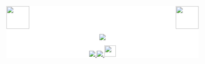 <div style="background: white ">
<!-- top left -->
<div>
    <img src="https://emojis.slackmojis.com/emojis/images/1563480763/5999/meow_party.gif" width="60" height="60"/> 
    <img src="https://emojis.slackmojis.com/emojis/images/1563480763/5999/meow_party.gif" width="60" height="60" align="right"/> 
</div>
<p align="center">
  <a href="https://github.com/diaoyuqiang">
    <img src="https://github-readme-stats.vercel.app/api?username=diaoyuqiang&show_icons=true&line_height=21&show_icons=true&theme=vue" />
  </a>
</p>

<p align="center">
  <a href="https://github.com/diaoyuqiang/Android-Notes">
    <img src="https://img.shields.io/badge/🔥%20Android-Notes-brightness.svg"
  </a>  
  <a href="https://github.com/diaoyuqiang">
    <img src="https://komarev.com/ghpvc/?username=dyq&color=brightgreen" />
  </a>
  <a>
    <img src="https://media.giphy.com/media/WUlplcMpOCEmTGBtBW/giphy.gif" width="30">
  </a>  
</p>
